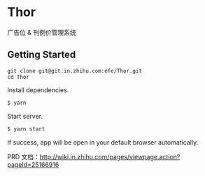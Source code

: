# Thor

广告位 & 刊例价管理系统

## Getting Started

```
git clone git@git.in.zhihu.com:efe/Thor.git
cd Thor
```

Install dependencies.

```bash
$ yarn
```

Start server.

```bash
$ yarn start
```

If success, app will be open in your default browser automatically.

PRD 文档：http://wiki.in.zhihu.com/pages/viewpage.action?pageId=25166916
